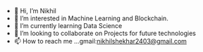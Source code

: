 - 👋 Hi, I’m Nikhil
- 👀 I’m interested in Machine Learning and Blockchain.
- 🌱 I’m currently learning Data Science
- 💞️ I’m looking to collaborate on Projects for future technologies
- 📫 How to reach me ...gmail:nikhilshekhar2403@gmail.com

<!---
nikhil-js/nikhil-js is a ✨ special ✨ repository because its `README.md` (this file) appears on your GitHub profile.
You can click the Preview link to take a look at your changes.
--->
